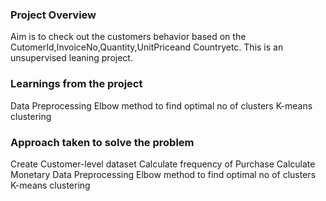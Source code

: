 ### Project Overview

 Aim is to check out the customers behavior based on the CutomerId,InvoiceNo,Quantity,UnitPriceand Countryetc. This is an unsupervised leaning project.



### Learnings from the project

 Data Preprocessing
Elbow method to find optimal no of clusters
K-means clustering


### Approach taken to solve the problem

 Create Customer-level dataset
Calculate frequency of Purchase
Calculate Monetary
Data Preprocessing
Elbow method to find optimal no of clusters
K-means clustering


